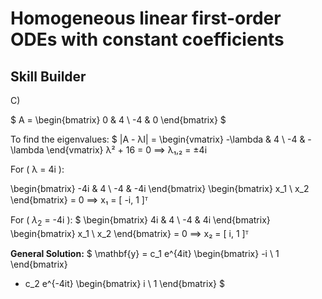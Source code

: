 # Homogeneous linear first-order ODEs with constant coefficients





## Skill Builder
C)


$
A = \begin{bmatrix}
0 & 4 \\
-4 & 0
\end{bmatrix}
$

To find the eigenvalues:
$
|A - λI| = 
\begin{vmatrix}
-\lambda & 4 \\
-4 & -\lambda
\end{vmatrix}
λ² + 16 = 0 ⟹ λ₁,₂ = ±4i

For \( λ = 4i \):

\begin{bmatrix}
-4i & 4 \\
-4 & -4i
\end{bmatrix}
\begin{bmatrix}
x_1 \\
x_2
\end{bmatrix}
= 0 ⟹ x₁ = [ -i, 1 ]ᵀ


For \( $\lambda_2$ = -4i \):
$
\begin{bmatrix}
4i & 4 \\
-4 & 4i
\end{bmatrix}
\begin{bmatrix}
x_1 \\
x_2
\end{bmatrix}
= 0 ⟹ x₂ = [ i, 1 ]ᵀ

**General Solution:**
$
\mathbf{y} = c_1 e^{4it} \begin{bmatrix}
-i \\
1
\end{bmatrix}
+ c_2 e^{-4it} \begin{bmatrix}
i \\
1
\end{bmatrix}
$